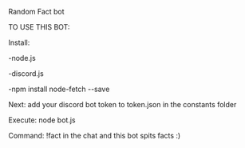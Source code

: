 Random Fact bot


TO USE THIS BOT:

Install: 

-node.js

-discord.js

-npm install node-fetch --save


Next:
add your discord bot token to token.json in the constants folder

Execute:
node bot.js

Command:
!fact in the chat and this bot spits facts :)
